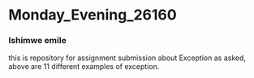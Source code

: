# Monday_Evening_26160
### <p>Ishimwe emile</p>
this is repository for assignment submission about Exception as asked, above are 11 different examples of exception.
